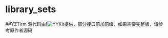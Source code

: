 # library_sets

##YZTirm
源代码由[![YYKit](https://github.com/ibireme/YYKit)提供，部分接口前加前缀，如果需要完整版，请参考原作者源码
